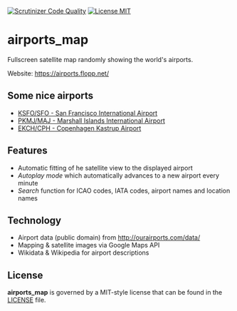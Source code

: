 [![Scrutinizer Code Quality](https://scrutinizer-ci.com/g/flopp/airports_map/badges/quality-score.png?b=master)](https://scrutinizer-ci.com/g/flopp/airports_map/?branch=master)
[![License MIT](https://img.shields.io/badge/license-MIT-lightgrey.svg?style=flat)](https://github.com/flopp/airports_map/blob/master/LICENSE)

# airports_map

Fullscreen satellite map randomly showing the world's airports.

Website: https://airports.flopp.net/

## Some nice airports

* [KSFO/SFO - San Francisco International Airport](https://airports.flopp.net/a/KSFO)
* [PKMJ/MAJ - Marshall Islands International Airport](https://airports.flopp.net/a/PKMJ)
* [EKCH/CPH - Copenhagen Kastrup Airport](https://airports.flopp.net/a/EKCH)

## Features

* Automatic fitting of he satellite view to the displayed airport
* *Autoplay mode* which automatically advances to a new airport every minute
* *Search* function for ICAO codes, IATA codes, airport names and location names

## Technology

* Airport data (public domain) from http://ourairports.com/data/
* Mapping & satellite images via Google Maps API
* Wikidata & Wikipedia for airport descriptions

## License
**airports_map** is governed by a MIT-style license that can be found in the [LICENSE](https://github.com/flopp/airports_map/blob/master/LICENSE) file.



